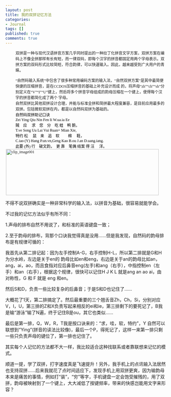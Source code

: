 ```yaml
---
layout: post
title: 我的双拼记忆方法
categories:
- Journal
tags: []
published: true
comments: true
---
```

<p><p style="margin-top: 0cm; margin-right: 0cm; margin-bottom: 0.0001pt; margin-left: 1.45pt; padding-left: 30px;"><span style="font-size: 9.0pt; font-family: 微软雅黑;">双拼是一种与现代汉语拼音方案几乎同时提出的一种拉丁化拼音文字方案，双拼方案在编码上不像全拼那样有长有短，而一律双码，即每个汉字的拼音都固定用两个字母表示。双拼方案的双码形式比较简短，符合韵律，可以快速输入。因此，越来越受到广大用户的青睐。</span></p></p>

<p><p style="margin-top: 0cm; margin-right: 0cm; margin-bottom: 0.0001pt; margin-left: 1.45pt; padding-left: 30px;"><span style="font-size: 9.0pt; font-family: 微软雅黑;">
</span>
<p style="margin-top: 0cm; margin-right: 0cm; margin-bottom: 0.0001pt; margin-left: 1.45pt; padding-left: 30px;"><span style="font-size: 9.0pt; font-family: 微软雅黑;">“自然码输入系统”中包含了很多种常用编码方案的输入法，“自然双拼方案”是其中最简便快捷的压缩拼音，是在<span lang="EN-US">CCDOS</span>压缩拼音的基础上补充设计而成 的，将声母“<span lang="EN-US">zh</span>”“<span lang="EN-US">ch</span>”“<span lang="EN-US">sh</span>”分别定义在“<span lang="EN-US">V</span>”“<span lang="EN-US">I</span>”“<span lang="EN-US">U</span>”键上，然后将多个拼音字母组成的韵母压缩在一个键上，使得每个汉字的拼音都简化成了两个 字母。<span lang="EN-US"> </span></span></p>
<p style="margin-top: 0cm; margin-right: 0cm; margin-bottom: 0.0001pt; margin-left: 1.45pt; padding-left: 30px;"><span style="font-size: 9.0pt; font-family: 微软雅黑;">自然双拼比其他双拼设计合理，并能与标准全拼和简拼最大程度兼容，是目前应用最多的双拼。包括微软双拼在内，都是以自然码双拼为基础的。</span></p>
<p style="margin-top: 0cm; margin-right: 0cm; margin-bottom: 0.0001pt; margin-left: 1.45pt; padding-left: 30px;"></p>
<p style="margin-top: 0cm; margin-right: 0cm; margin-bottom: 0.0001pt; margin-left: 1.45pt; padding-left: 30px;"><span style="font-size: 9.0pt; font-family: 微软雅黑; color: black;">自然码双拼助记口诀<span lang="EN-US"> </span></span></p>
<p style="margin-top: 0cm; margin-right: 0cm; margin-bottom: 0.0001pt; margin-left: 1.45pt; padding-left: 30px;"><span style="font-size: 9.0pt; font-family: 微软雅黑; color: black;" lang="EN-US">Zei Ying Qiu Nin Fen Ii W.ua.ia Ee</span></p>
<p style="margin-top: 0cm; margin-right: 0cm; margin-bottom: 0.0001pt; margin-left: 1.45pt; padding-left: 30px;"><span style="font-size: 9.0pt; font-family: 微软雅黑; color: black;">贼　应 　求　您　分　吃 蛙　鸭 鹅，<span lang="EN-US"> </span></span></p>
<p style="margin-top: 0cm; margin-right: 0cm; margin-bottom: 0.0001pt; margin-left: 1.45pt; padding-left: 30px;"><span style="font-size: 9.0pt; font-family: 微软雅黑; color: black;" lang="EN-US">T.ve Song Uu Lai Vui Ruan+ Mian Xie,</span></p>
<p style="margin-top: 0cm; margin-right: 0cm; margin-bottom: 0.0001pt; margin-left: 1.45pt; padding-left: 30px;"><span style="font-size: 9.0pt; font-family: 微软雅黑; color: black;">特约 松 　鼠　来　追　软 　　棉　 鞋，<span lang="EN-US"> </span></span></p>
<p style="margin-top: 0cm; margin-right: 0cm; margin-bottom: 0.0001pt; margin-left: 1.45pt; padding-left: 30px;"><span style="font-size: 9.0pt; font-family: 微软雅黑; color: black;" lang="EN-US">C.iao (Y) Hang P.un.vn,Geng Kao B.ou J.an D.uang.iang.</span></p>
<p style="margin-top: 0cm; margin-right: 0cm; margin-bottom: 0.0001pt; margin-left: 1.45pt; padding-left: 30px;"><span style="font-size: 9.0pt; font-family: 微软雅黑; color: black;">此要<span lang="EN-US"> (</span>外<span lang="EN-US">)</span> 行　破文韵，　更 靠　笔偶 结案 得 汪 　洋。</span></p>
<p style="margin-top: 0cm; margin-right: 0cm; margin-bottom: 0.0001pt; margin-left: 1.45pt; padding-left: 30px;"></p>
<p style="margin-top: 0cm; margin-right: 0cm; margin-bottom: 0.0001pt; margin-left: 1.45pt;"><span style="font-size: 9.0pt; font-family: 微软雅黑; color: black;"><a href="http://trowa.org/wp-content/media/2009/10/clip_image001.gif"><img class="alignnone size-full wp-image-192" title="clip_image001" src="http://trowa.org/wp-content/media/2009/10/clip_image001.gif" alt="clip_image001" width="480" height="145" /></a></span></p>
<p style="margin-top: 0cm; margin-right: 0cm; margin-bottom: 0.0001pt; margin-left: 1.45pt;"></p></p>

<p>不得不说双拼确实是一种非常科学的输入法，以拼音为基础，很容易就能学会。</p>

<p>不过我的记忆方法似乎有所不同：</p>

<p>1.声母的排布自然不用说了，和标准的英语键盘一致；</p>

<p>2.至于韵母的排布，背那个口诀我觉得真是没用……但是我发现，自然码的韵母排布是有规律可循的：</p>

<p>我首先从第二排记起：因为左手控制A-G，右手控制H-L，所以第二排就是G和H为分水岭，左边是关于en的 韵母比如en和eng，右边是关于an的韵母比如an，ang，ai，ao，而且食指对应后鼻音eng(左手)和ang（右手），中指控制en（左手）和an（右手），根据这个规律，很快可以记住H J K L 就是ang an ao ai，由对称性，G 和 F 就是 eng 和en。</p>

<p>然后S和D，负责一些比较复杂的后鼻音；于是S和D也记住了……</p>

<p>大概花了1天，第二排搞定了。然后最重要的三个翘舌音Zh，Ch，Si，分别对应V，I，U，第三排的Z和X负责写起来相反的ei和ie，第三排剩下的要死记了，B我是输“游泳”输了N遍，终于记住B是ou，其它也类似……</p>

<p>最后是第一排，Q，W，R，T我是按口诀来的：“求，哇，软，特约”，Y 自然可以联想到“Ying”(拼音的读法比较像)，最后一个P，得死记了，这样一来第一排只剩一些只负责声母的键位了，第一排也记住了。</p>

<p>其实每个人记忆的方法都不大一样，我比较适合这种找联系或者靠联想来记忆的模式。</p>

<p>顺道一提，学了双拼，打字速度真是飞速提升！另外，我手机上的点讯输入法居然也支持双拼……后来我就花了点时间适应下，发现手机上用双拼更爽，因为输韵母本来是痛苦的事情，例如打“装”，“穷”等字，手机键盘一定会饱受摧残的，用了双拼，韵母被映射到了一个键上，大大减低了按键频率，带来的快感岂能用文字来形容？
<p style="margin-top: 0cm; margin-right: 0cm; margin-bottom: .0001pt; margin-left: 1.45pt;"><span style="font-family: 微软雅黑; font-size: small;"><span>
</span></span>
<p style="margin-top: 0cm; margin-right: 0cm; margin-bottom: .0001pt; margin-left: 1.45pt;"></p></p></p></p>
